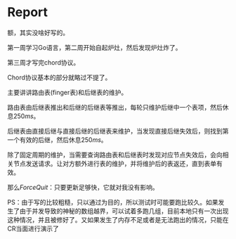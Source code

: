 # Report

额，其实没啥好写的。

第一周学习Go语言，第二周开始自起炉灶，然后发现炉灶炸了。

第三周才写完chord协议。

Chord协议基本的部分就略过不提了。

主要讲讲路由表(finger表)和后继表的维护。

路由表由后继表推出和后继的后继表等推出，每轮只维护后继中一个表项，然后休息$250ms$。

后继表由直接后继与直接后继的后继表来维护，当发现直接后继失效后，则找到第一个有效的后继，然后休息$250ms$。

除了固定周期的维护，当需要查询路由表和后继表时发现对应节点失效后，会向相关节点发送请求。让对方额外进行表的维护，并将维护后的表返还，直到表单有效。

那么$ForceQuit$：只要更新足够快，它就对我没有影响。

PS：由于写的比较粗糙，只以通过为目的，所以测试时可能要跑比较久。如果发生了由于并发导致的神秘的数组越界，可以试着多跑几组，目前本地只有一次出现这种情况，并且被修好了。又如果发生了内存不足或者是无法跑出的情况，只能在CR当面进行演示了

